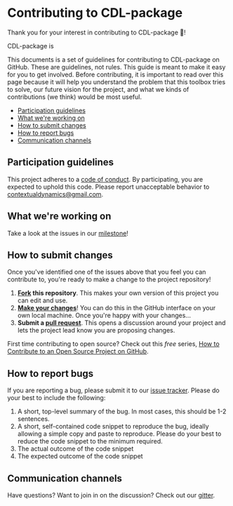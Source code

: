 # Contributing to CDL-package

Thank you for your interest in contributing to CDL-package :tada:!

CDL-package is <describe the project briefly>

This documents is a set of guidelines for contributing to CDL-package on GitHub. These are guidelines, not rules. This guide is meant to make it easy for you to get involved. Before contributing, it is important to read over this page because it will help you understand the problem that this toolbox tries to solve, our future vision for the project, and what we kinds of contributions (we think) would be most useful.


* [Participation guidelines](#participation-guidelines)
* [What we're working on](#what-were-working-on)
* [How to submit changes](#how-to-submit-changes)
* [How to report bugs](#how-to-report-bugs)
* [Communication channels](#communication-channels)

## Participation guidelines

This project adheres to a [code of conduct](https://www.mozilla.org/en-US/about/governance/policies/participation/). By participating, you are expected to uphold this code. Please report unacceptable behavior to contextualdynamics@gmail.com.

## What we're working on

Take a look at the issues in our [ milestone](<link to issues>)!

## How to submit changes

Once you've identified one of the issues above that you feel you can contribute to, you're ready to make a change to the project repository!

1. **[Fork](https://help.github.com/articles/fork-a-repo/) this repository**. This makes your own version of this project you can edit and use.
2. **[Make your changes](https://guides.github.com/activities/forking/#making-changes)**! You can do this in the GitHub interface on your own local machine. Once you're happy with your changes...
3. **Submit a [pull request](https://help.github.com/articles/proposing-changes-to-a-project-with-pull-requests/)**. This opens a discussion around your project and lets the project lead know you are proposing changes.

First time contributing to open source? Check out this *free* series, [How to Contribute to an Open Source Project on GitHub](https://egghead.io/series/how-to-contribute-to-an-open-source-project-on-github).

## How to report bugs

If you are reporting a bug, please submit it to our [issue tracker](<link to issues>). Please do your best to include the following:

1. A short, top-level summary of the bug. In most cases, this should be 1-2 sentences.
2. A short, self-contained code snippet to reproduce the bug, ideally allowing a simple copy and paste to reproduce. Please do your best to reduce the code snippet to the minimum required.
3. The actual outcome of the code snippet
4. The expected outcome of the code snippet

## Communication channels

Have questions? Want to join in on the discussion? Check out our [gitter](<link to gitter>).
